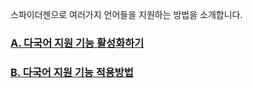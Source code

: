 스파이더젠으로 여러가지 언어들을 지원하는 방법을 소개합니다. 

### [A. 다국어 지원 기능 활성화하기](https://wikidocs.net/42748) 

### [B. 다국어 지원 기능 적용방법](https://wikidocs.net/42750) 